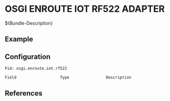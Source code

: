# OSGI ENROUTE IOT RF522 ADAPTER

${Bundle-Description}

## Example

## Configuration

	Pid: osgi.enroute.iot.rf522
	
	Field					Type				Description
		
	
## References

